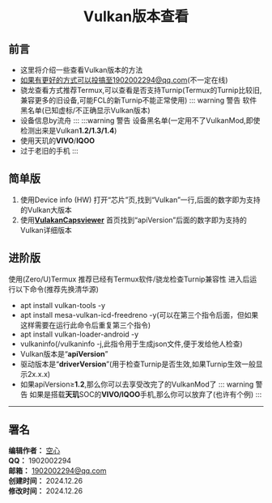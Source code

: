 <div align="center">

# Vulkan版本查看

</div>

## 前言

 - 这里将介绍一些查看Vulkan版本的方法
 - 如果有更好的方式可以投搞至1902002294@qq.com(不一定在线)
 - 骁龙查看方式推荐Termux,可以查看是否支持Turnip(Termux的Turnip比较旧,兼容更多的旧设备,可能FCL的新Turnip不能正常使用)
::: warning 警告
软件黑名单(已知虚标/不正确显示Vulkan版本)
- 设备信息by流舟
:::
:::warning 警告
设备黑名单(一定用不了VulkanMod,即使检测出来是Vulkan**1.2/1.3/1.4**)
- 使用天玑的**VIVO**/**IQOO**
- 过于老旧的手机
:::
 
 
## 简单版

1. 使用Device info (HW)
打开“芯片”页,找到“Vulkan”一行,后面的数字即为支持的Vulkan大版本
2. 使用[**VulakanCapsviewer**](https://vulkan.gpuinfo.org/downloads/vulkancapsviewer_4.00_arm.apk)
首页找到“apiVersion”后面的数字即为支持的Vulkan详细版本
## 进阶版
使用(Zero/U)Termux
推荐已经有Termux软件/骁龙检查Turnip兼容性
进入后运行以下命令(推荐先换清华源)
- apt install vulkan-tools -y
- apt install mesa-vulkan-icd-freedreno -y(可以在第三个指令后面，但如果这样需要在运行此命令后重复第三个指令)
- apt install vulkan-loader-android -y
- vulkaninfo(/vulkaninfo -j,此指令用于生成json文件,便于发给他人检查)
- Vulkan版本是“**apiVersion**”
- 驱动版本是“**driverVersion**”(用于检查Turnip是否生效,如果Turnip生效一般显示2x.x.x)
- 如果apiVersion≥**1.2**,那么你可以去享受改完了的VulkanMod了
::: warning 警告
如果是搭载**天玑**SOC的**VIVO/IQOO**手机,那么你可以放弃了(也许有个例)
:::
---

## 署名

**编辑作者：** [空心](https://github.com/KongXing0819)  
**QQ：** 1902002294  
**邮箱：** 1902002294@qq.com  
**创建时间：** 2024.12.26  
**修改时间：** 2024.12.26
